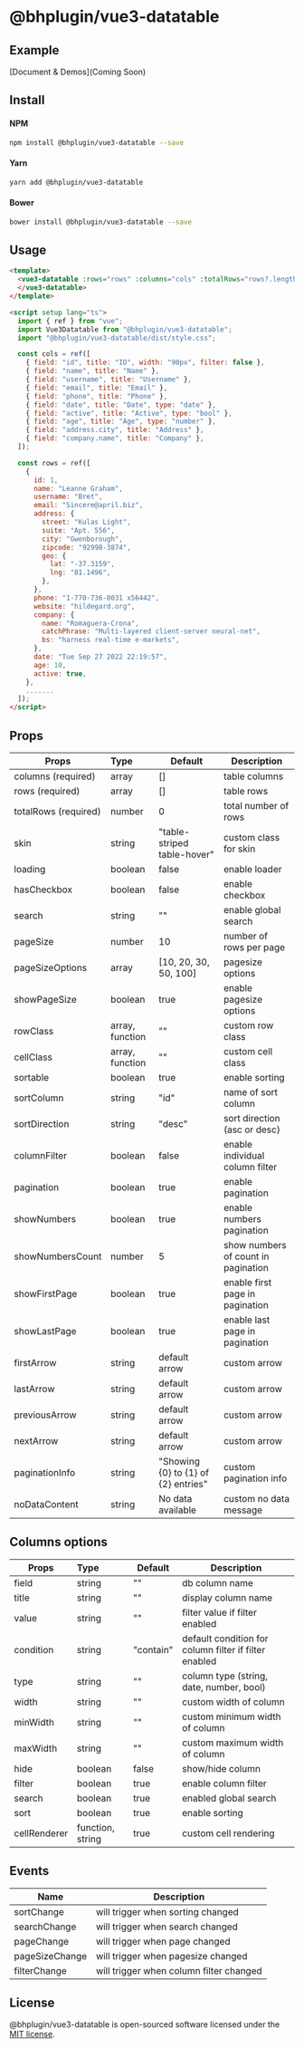 # @bhplugin/vue3-datatable

## Example

[Document & Demos](Coming Soon)

## Install

#### NPM

```bash
npm install @bhplugin/vue3-datatable --save
```

#### Yarn

```bash
yarn add @bhplugin/vue3-datatable
```

#### Bower

```bash
bower install @bhplugin/vue3-datatable --save
```

## Usage

```html
<template>
  <vue3-datatable :rows="rows" :columns="cols" :totalRows="rows?.length">
  </vue3-datatable>
</template>

<script setup lang="ts">
  import { ref } from "vue";
  import Vue3Datatable from "@bhplugin/vue3-datatable";
  import "@bhplugin/vue3-datatable/dist/style.css";

  const cols = ref([
    { field: "id", title: "ID", width: "90px", filter: false },
    { field: "name", title: "Name" },
    { field: "username", title: "Username" },
    { field: "email", title: "Email" },
    { field: "phone", title: "Phone" },
    { field: "date", title: "Date", type: "date" },
    { field: "active", title: "Active", type: "bool" },
    { field: "age", title: "Age", type: "number" },
    { field: "address.city", title: "Address" },
    { field: "company.name", title: "Company" },
  ]);

  const rows = ref([
    {
      id: 1,
      name: "Leanne Graham",
      username: "Bret",
      email: "Sincere@april.biz",
      address: {
        street: "Kulas Light",
        suite: "Apt. 556",
        city: "Gwenborough",
        zipcode: "92998-3874",
        geo: {
          lat: "-37.3159",
          lng: "81.1496",
        },
      },
      phone: "1-770-736-8031 x56442",
      website: "hildegard.org",
      company: {
        name: "Romaguera-Crona",
        catchPhrase: "Multi-layered client-server neural-net",
        bs: "harness real-time e-markets",
      },
      date: "Tue Sep 27 2022 22:19:57",
      age: 10,
      active: true,
    },
    .......
  ]);
</script>
```

## Props

| Props                | Type                    | Default                             | Description                         |
| -------------------- | :---------------------- | ----------------------------------- | ----------------------------------- |
| columns (required)   | array<colDef>           | []                                  | table columns                       |
| rows (required)      | array<any>              | []                                  | table rows                          |
| totalRows (required) | number                  | 0                                   | total number of rows                |
| skin                 | string                  | "table-striped table-hover"         | custom class for skin               |
| loading              | boolean                 | false                               | enable loader                       |
| hasCheckbox          | boolean                 | false                               | enable checkbox                     |
| search               | string                  | ""                                  | enable global search                |
| pageSize             | number                  | 10                                  | number of rows per page             |
| pageSizeOptions      | array<number>           | [10, 20, 30, 50, 100]               | pagesize options                    |
| showPageSize         | boolean                 | true                                | enable pagesize options             |
| rowClass             | array<string>, function | ""                                  | custom row class                    |
| cellClass            | array<string>, function | ""                                  | custom cell class                   |
| sortable             | boolean                 | true                                | enable sorting                      |
| sortColumn           | string                  | "id"                                | name of sort column                 |
| sortDirection        | string                  | "desc"                              | sort direction (asc or desc)        |
| columnFilter         | boolean                 | false                               | enable individual column filter     |
| pagination           | boolean                 | true                                | enable pagination                   |
| showNumbers          | boolean                 | true                                | enable numbers pagination           |
| showNumbersCount     | number                  | 5                                   | show numbers of count in pagination |
| showFirstPage        | boolean                 | true                                | enable first page in pagination     |
| showLastPage         | boolean                 | true                                | enable last page in pagination      |
| firstArrow           | string                  | default arrow                       | custom arrow                        |
| lastArrow            | string                  | default arrow                       | custom arrow                        |
| previousArrow        | string                  | default arrow                       | custom arrow                        |
| nextArrow            | string                  | default arrow                       | custom arrow                        |
| paginationInfo       | string                  | "Showing {0} to {1} of {2} entries" | custom pagination info              |
| noDataContent        | string                  | No data available                   | custom no data message              |

## Columns options

| Props        | Type             | Default   | Description                                           |
| ------------ | :--------------- | --------- | ----------------------------------------------------- |
| field        | string           | ""        | db column name                                        |
| title        | string           | ""        | display column name                                   |
| value        | string           | ""        | filter value if filter enabled                        |
| condition    | string           | "contain" | default condition for column filter if filter enabled |
| type         | string           | ""        | column type (string, date, number, bool)              |
| width        | string           | ""        | custom width of column                                |
| minWidth     | string           | ""        | custom minimum width of column                        |
| maxWidth     | string           | ""        | custom maximum width of column                        |
| hide         | boolean          | false     | show/hide column                                      |
| filter       | boolean          | true      | enable column filter                                  |
| search       | boolean          | true      | enabled global search                                 |
| sort         | boolean          | true      | enable sorting                                        |
| cellRenderer | function, string | true      | custom cell rendering                                 |

## Events

| Name           | Description                             |
| -------------- | --------------------------------------- |
| sortChange     | will trigger when sorting changed       |
| searchChange   | will trigger when search changed        |
| pageChange     | will trigger when page changed          |
| pageSizeChange | will trigger when pagesize changed      |
| filterChange   | will trigger when column filter changed |

## License

@bhplugin/vue3-datatable is open-sourced software licensed under the [MIT license](http://opensource.org/licenses/MIT).
